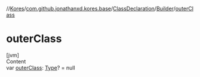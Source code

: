 //[Kores](../../../index.md)/[com.github.jonathanxd.kores.base](../../index.md)/[ClassDeclaration](../index.md)/[Builder](index.md)/[outerClass](outer-class.md)



# outerClass  
[jvm]  
Content  
var [outerClass](outer-class.md): [Type](https://docs.oracle.com/javase/8/docs/api/java/lang/reflect/Type.html)? = null  



